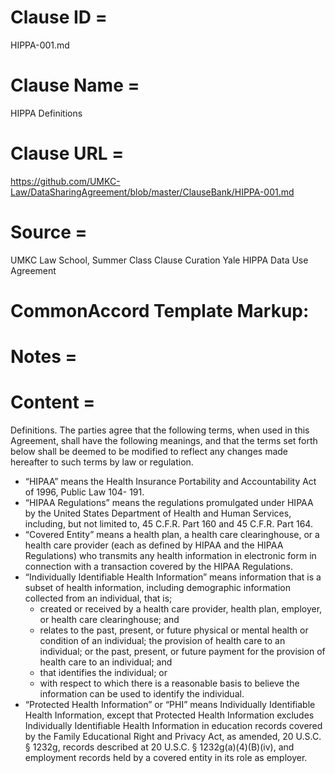 # Clause ID = 
HIPPA-001.md

# Clause Name = 
HIPPA Definitions 
# Clause URL = 
https://github.com/UMKC-Law/DataSharingAgreement/blob/master/ClauseBank/HIPPA-001.md
# Source = 
UMKC Law School, Summer Class Clause Curation
Yale HIPPA Data Use Agreement
# CommonAccord Template Markup:   

# Notes = 

# Content = 
Definitions. The parties agree that the following terms, when used in this Agreement, shall have the following meanings, and that the terms set forth below shall be deemed to be modified to reflect any changes made hereafter to such terms by law or regulation.
* “HIPAA” means the Health Insurance Portability and Accountability Act of 1996, Public Law 104- 191.
* “HIPAA Regulations” means the regulations promulgated under HIPAA by the United States Department of Health and Human Services, including, but not limited to, 45 C.F.R. Part 160 and 45 C.F.R. Part 164.
* “Covered Entity” means a health plan, a health care clearinghouse, or a health care provider (each as defined by HIPAA and the HIPAA Regulations) who transmits any health information in electronic form in connection with a transaction covered by the HIPAA Regulations.
* “Individually Identifiable Health Information” means information that is a subset of health information, including demographic information collected from an individual, that is;
    * created or received by a health care provider, health plan, employer, or health care clearinghouse; and
    * relates to the past, present, or future physical or mental health or condition of an individual; the provision of health care to an individual; or the past, present, or future payment for the provision of health care to an individual; and
    * that identifies the individual; or
    * with respect to which there is a reasonable basis to believe the information can be used to identify the individual.
* “Protected Health Information” or “PHI” means Individually Identifiable Health Information, except that Protected Health Information excludes Individually Identifiable Health Information in education records covered by the Family Educational Right and Privacy Act, as amended, 20 U.S.C. § 1232g, records described at 20 U.S.C. § 1232g(a)(4)(B)(iv), and employment records held by a covered entity in its role as employer.
